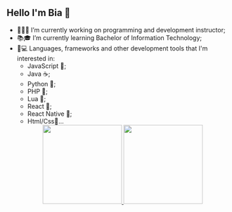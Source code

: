 ## Hello I'm Bia 📌

* 💼👨‍💻 I’m currently working on programming and development instructor;
* 📚🎓 I’m currently learning Bachelor of Information Technology;
* 🧮💻 Languages, frameworks and other development tools that I'm interested in:
    - JavaScript 💛;
    - Java ☕;
    - Python 🐍;
    - PHP 🐘;
    - Lua 🌚;
    - React 📱;
    - React Native 📲;
    - Html/Css🎫...
    <div align="center">
  <a href="https://github.com/BiatrizR">
  <img height="180em" src="https://github-readme-stats.vercel.app/api?username=BiatrizR&show_icons=true&theme=dracula&include_all_commits=true&count_private=true"/>
  <img height="180em" src="https://github-readme-stats.vercel.app/api/top-langs/?username=BiatrizR&layout=compact&langs_count=7&theme=darkDefault"/>
</div>
  
    


